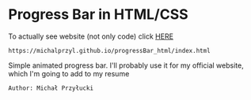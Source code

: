 # Progress Bar in HTML/CSS #

To actually see website (not only code) click [HERE](https://michalprzyl.github.io/progressBar_html/index.html)

`https://michalprzyl.github.io/progressBar_html/index.html`

Simple animated progress bar.
I'll probably use it for my official website, which I'm going to add to my resume


```
Author: Michał Przyłucki
```